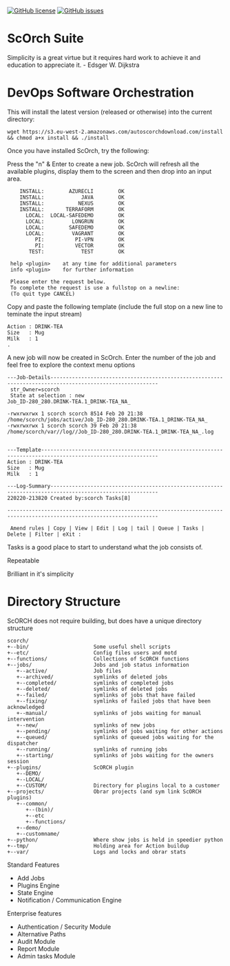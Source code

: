 [![GitHub license](https://img.shields.io/github/license/marlof/ScORCH)](https://github.com/marlof/ScORCH/blob/master/LICENSE) [![GitHub issues](https://img.shields.io/github/issues/marlof/ScORCH)](https://github.com/marlof/ScORCH/issues)

ScOrch Suite
============

Simplicity is a great virtue but it requires hard work to achieve it and education to appreciate it. - Edsger W. Dijkstra


# DevOps Software Orchestration

This will install the latest version (released or otherwise) into the current directory:

`wget https://s3.eu-west-2.amazonaws.com/autoscorchdownload.com/install && chmod a+x install && ./install`

Once you have installed ScOrch, try the following:

Press the "n" & Enter to create a new job. ScOrch will refresh all the available plugins, display them to the screen and then drop into an input area.

        INSTALL:        AZURECLI        OK
        INSTALL:            JAVA        OK
        INSTALL:           NEXUS        OK
        INSTALL:       TERRAFORM        OK
          LOCAL:  LOCAL-SAFEDEMO        OK
          LOCAL:         LONGRUN        OK
          LOCAL:        SAFEDEMO        OK
          LOCAL:         VAGRANT        OK
             PI:          PI-VPN        OK
             PI:          VECTOR        OK
           TEST:            TEST        OK

     help <plugin>    at any time for additional parameters
     info <plugin>    for further information

     Please enter the request below.
     To complete the request is use a fullstop on a newline:
     (To quit type CANCEL)

  
Copy and paste the following template (include the full stop on a new line to teminate the input stream)
    
    Action : DRINK-TEA
    Size   : Mug
    Milk   : 1
    .
    
A new job will now be created in ScOrch. Enter the number of the job and feel free to explore the context menu options

    ---Job-Details---------------------------------------------------------------------------------------------------------
     str_Owner=scorch
     State at selection : new
    Job_ID-280_280.DRINK-TEA.1_DRINK-TEA_NA_

    -rwxrwxrwx 1 scorch scorch 8514 Feb 20 21:38 /home/scorch/jobs/active/Job_ID-280_280.DRINK-TEA.1_DRINK-TEA_NA_
    -rwxrwxrwx 1 scorch scorch 39 Feb 20 21:38 /home/scorch/var//log//Job_ID-280_280.DRINK-TEA.1_DRINK-TEA_NA_.log


    ---Template------------------------------------------------------------------------------------------------------------
    Action : DRINK-TEA
    Size   : Mug
    Milk   : 1

    ---Log-Summary---------------------------------------------------------------------------------------------------------
    220220-213820 Created by:scorch Tasks[8]

    -----------------------------------------------------------------------------------------------------------------------

     Amend rules | Copy | View | Edit | Log | tail | Queue | Tasks | Delete | Filter | eXit :

Tasks is a good place to start to understand what the job consists of.

Repeatable

Brilliant in it's simplicity

# Directory Structure

ScORCH does not require building, but does have a unique directory structure

```
scorch/
+--bin/                     Some useful shell scripts
+--etc/                     Config files users and motd
+--functions/               Collections of ScORCH functions
+--jobs/                    Jobs and job status information
   +--active/               Job files
   +--archived/             symlinks of deleted jobs
   +--completed/            symlinks of completed jobs
   +--deleted/              symlinks of deleted jobs
   +--failed/               symlinks of jobs that have failed
   +--fixing/               symlinks of failed jobs that have been acknowledged
   +--manual/               symlinks of jobs waiting for manual intervention
   +--new/                  symlinks of new jobs
   +--pending/              symlinks of jobs waiting for other actions
   +--queued/               symlinks of queued jobs waiting for the dispatcher
   +--running/              symlinks of running jobs
   +--starting/             symlinks of jobs waiting for the owners session
+--plugins/                 ScORCH plugin
   +--DEMO/
   +--LOCAL/
   +--CUSTOM/               Directory for plugins local to a customer
+--projects/                Obrar projects (and sym link ScORCH plugins)
   +--common/
      +--(bin)/
      +--etc
      +--functions/
   +--demo/
   +--customname/
+--python/                  Where show jobs is held in speedier python
+--tmp/                     Holding area for Action buildup
+--var/                     Logs and locks and obrar stats
```

Standard Features

* Add Jobs
* Plugins Engine
* State Engine
* Notification / Communication Engine
                      
Enterprise features

* Authentication / Security  Module
* Alternative Paths
* Audit Module
* Report Module
* Admin tasks Module
                      
                      
